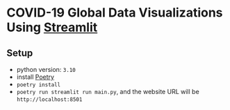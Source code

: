 # COVID-19 Global Data Visualizations Using [Streamlit](https://streamlit.io/)

## Setup

- python version: `3.10`
- install [Poetry](https://python-poetry.org/docs/#installation)
- `poetry install`
- `poetry run streamlit run main.py`, and the website URL will be `http://localhost:8501`